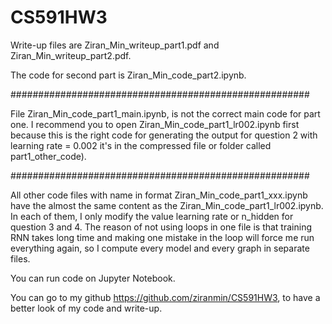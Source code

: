 # CS591HW3

Write-up files are Ziran_Min_writeup_part1.pdf and Ziran_Min_writeup_part2.pdf.

The code for second part is Ziran_Min_code_part2.ipynb.

######################################################

File Ziran_Min_code_part1_main.ipynb, is not the correct main code for part one. I recommend you to open Ziran_Min_code_part1_lr002.ipynb first because this is the right code for generating the output for question 2 with learning rate = 0.002 it's in the compressed file or folder called part1_other_code).

######################################################


All other code files with name in format Ziran_Min_code_part1_xxx.ipynb have the almost the same content as the Ziran_Min_code_part1_lr002.ipynb. In each of them, I only modify the value learning rate or n_hidden for question 3 and 4. The reason of not using loops in one file is that training RNN takes long time and making one mistake in the loop will force me run everything again, so I compute every model and every graph in separate files.

You can run code on Jupyter Notebook.

You can go to my github https://github.com/ziranmin/CS591HW3, to have a better look of my code and write-up.
